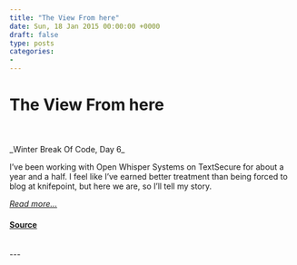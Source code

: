 ```yaml
---
title: "The View From here"
date: Sun, 18 Jan 2015 00:00:00 +0000
draft: false
type: posts
categories: 
- 
---
```

# The View From here

<br/>

<br/>
_Winter Break Of Code, Day 6_

I’ve been working with Open Whisper Systems on TextSecure for about a year and a half. I feel like I’ve earned better treatment than being forced to blog at knifepoint, but here we are, so I’ll tell my story.

[_Read more..._](https://signal.org/blog/the-view-from-here/)

#### [Source](https://signal.org/blog/the-view-from-here/)

<br/>
---
